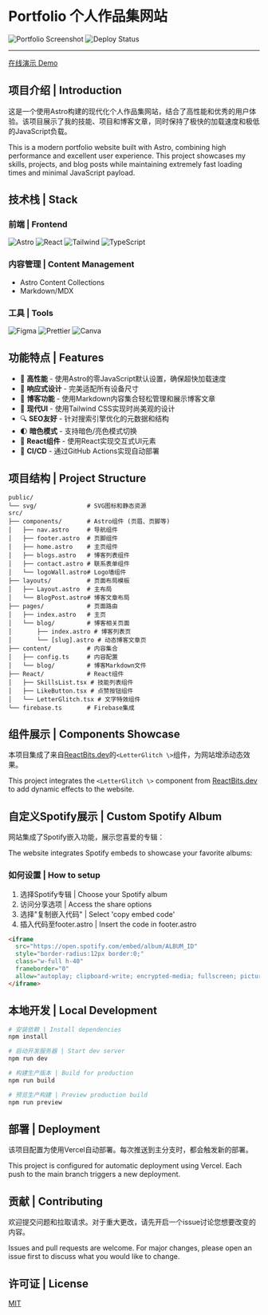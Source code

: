# Portfolio 个人作品集网站

![Portfolio Screenshot](https://github.com/user-attachments/assets/e284a42b-15c5-495c-99c7-ad5c1eb3bbe7)
![Deploy Status](https://img.shields.io/badge/Deploy-Vercel-black?style=flat&logo=vercel)

---

[在线演示 Demo](https://oscarhernandez.vercel.app/)

## 项目介绍 | Introduction

这是一个使用Astro构建的现代化个人作品集网站，结合了高性能和优秀的用户体验。该项目展示了我的技能、项目和博客文章，同时保持了极快的加载速度和极低的JavaScript负载。

This is a modern portfolio website built with Astro, combining high performance and excellent user experience. This project showcases my skills, projects, and blog posts while maintaining extremely fast loading times and minimal JavaScript payload.

## 技术栈 | Stack  

### 前端 | Frontend  
![Astro](https://img.shields.io/badge/Astro-FF5D01?logo=astro&logoColor=white)
![React](https://img.shields.io/badge/React-61DAFB?logo=react&logoColor=black)
![Tailwind](https://img.shields.io/badge/Tailwind_CSS-38B2AC?logo=tailwind-css&logoColor=white)
![TypeScript](https://img.shields.io/badge/TypeScript-3178C6?logo=typescript&logoColor=white)

### 内容管理 | Content Management
- Astro Content Collections
- Markdown/MDX

### 工具 | Tools  
![Figma](https://img.shields.io/badge/Figma-F24E1E?logo=figma&logoColor=white)
![Prettier](https://img.shields.io/badge/Prettier-F7B93E?logo=prettier&logoColor=black)
![Canva](https://img.shields.io/badge/Canva-c900c3?logo=canva&logoColor=white)

## 功能特点 | Features

- 🚀 **高性能** - 使用Astro的零JavaScript默认设置，确保超快加载速度
- 📱 **响应式设计** - 完美适配所有设备尺寸
- 📝 **博客功能** - 使用Markdown内容集合轻松管理和展示博客文章
- 🎨 **现代UI** - 使用Tailwind CSS实现时尚美观的设计
- 🔍 **SEO友好** - 针对搜索引擎优化的元数据和结构
- 🌓 **暗色模式** - 支持暗色/亮色模式切换
- 🧩 **React组件** - 使用React实现交互式UI元素
- 🔄 **CI/CD** - 通过GitHub Actions实现自动部署

## 项目结构 | Project Structure

```
public/
└── svg/              # SVG图标和静态资源
src/
├── components/       # Astro组件 (页眉、页脚等)
│   ├── nav.astro     # 导航组件
│   ├── footer.astro  # 页脚组件
│   ├── home.astro    # 主页组件
│   ├── blogs.astro   # 博客列表组件
│   ├── contact.astro # 联系表单组件
│   └── logoWall.astro# Logo墙组件
├── layouts/          # 页面布局模板
│   ├── Layout.astro  # 主布局
│   └── BlogPost.astro# 博客文章布局
├── pages/            # 页面路由
│   ├── index.astro   # 主页
│   └── blog/         # 博客相关页面
│       ├── index.astro # 博客列表页
│       └── [slug].astro # 动态博客文章页
├── content/          # 内容集合
│   ├── config.ts     # 内容配置
│   └── blog/         # 博客Markdown文件
├── React/            # React组件
│   ├── SkillsList.tsx # 技能列表组件
│   ├── LikeButton.tsx # 点赞按钮组件
│   └── LetterGlitch.tsx # 文字特效组件
└── firebase.ts       # Firebase集成
```

## 组件展示 | Components Showcase

本项目集成了来自[ReactBits.dev](https://www.reactbits.dev/showcase)的`<LetterGlitch \>`组件，为网站增添动态效果。

This project integrates the `<LetterGlitch \>` component from [ReactBits.dev](https://www.reactbits.dev/showcase) to add dynamic effects to the website.

## 自定义Spotify展示 | Custom Spotify Album  

网站集成了Spotify嵌入功能，展示您喜爱的专辑：

The website integrates Spotify embeds to showcase your favorite albums:

### 如何设置 | How to setup

1. 选择Spotify专辑 | Choose your Spotify album
2. 访问分享选项 | Access the share options
3. 选择"复制嵌入代码" | Select 'copy embed code'
4. 插入代码至footer.astro | Insert the code in footer.astro

```html
<iframe 
  src="https://open.spotify.com/embed/album/ALBUM_ID" 
  style="border-radius:12px border:0;" 
  class="w-full h-40" 
  frameborder="0" 
  allow="autoplay; clipboard-write; encrypted-media; fullscreen; picture-in-picture">
</iframe>
```

## 本地开发 | Local Development

```bash
# 安装依赖 | Install dependencies
npm install

# 启动开发服务器 | Start dev server
npm run dev

# 构建生产版本 | Build for production
npm run build

# 预览生产构建 | Preview production build
npm run preview
```

## 部署 | Deployment

该项目配置为使用Vercel自动部署。每次推送到主分支时，都会触发新的部署。

This project is configured for automatic deployment using Vercel. Each push to the main branch triggers a new deployment.

## 贡献 | Contributing

欢迎提交问题和拉取请求。对于重大更改，请先开启一个issue讨论您想要改变的内容。

Issues and pull requests are welcome. For major changes, please open an issue first to discuss what you would like to change.

## 许可证 | License

[MIT](LICENSE)
